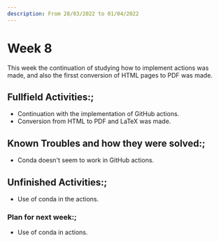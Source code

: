 ```yaml
---
description: From 28/03/2022 to 01/04/2022
---
```


# Week 8

This week the continuation of studying how to implement actions was made, and
also the firsst conversion of HTML pages to PDF was made.

## Fullfield Activities:;

* Continuation with the implementation of GitHub actions.
* Conversion from HTML to PDF and LaTeX was made.

## Known Troubles and how they were solved:;

* Conda doesn't seem to work in GitHub actions.

## Unfinished Activities:;

* Use of conda in the actions.

### Plan for next week:;

* Use of conda in actions.
